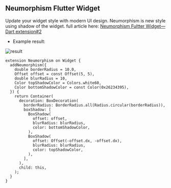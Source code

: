 ## Neumorphism Flutter Widget
Update your widget style with modern UI design. Neumorphism is new style using shadow of the widget. full article here: [Neumorphism Fultter Widget— Dart extension#2](https://medium.com/easyread/neumorphismwidget-dart-extension-2-3259e650e177)

- Example result:

![result](https://miro.medium.com/v2/resize:fit:720/format:webp/1*jFg_NshrRA-uuZJ6e4xtyg.png)


```
extension Neumorphism on Widget {
  addNeumorphism({
    double borderRadius = 10.0,
    Offset offset = const Offset(5, 5),
    double blurRadius = 10,
    Color topShadowColor = Colors.white60,
    Color bottomShadowColor = const Color(0x26234395),
  }) {
    return Container(
      decoration: BoxDecoration(
        borderRadius: BorderRadius.all(Radius.circular(borderRadius)),
        boxShadow: [
          BoxShadow(
            offset: offset,
            blurRadius: blurRadius,
            color: bottomShadowColor,
          ),
          BoxShadow(
            offset: Offset(-offset.dx, -offset.dx),
            blurRadius: blurRadius,
            color: topShadowColor,
          ),
        ],
      ),
      child: this,
    );
  }
}

```